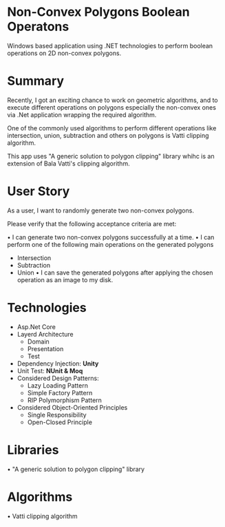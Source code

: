 # Non-Convex Polygons Boolean Operatons
Windows based application using .NET technologies to perform boolean operations on 2D non-convex polygons.

# Summary
Recently, I got an exciting chance to work on geometric algorithms, and to execute different operations on polygons especially the non-convex ones via .Net application wrapping the required algorithm.

One of the commonly used algorithms to perform different operations like intersection, union, subtraction and others on polygons is Vatti clipping algorithm.

This app uses "A generic solution to polygon clipping" library whihc is an extension of Bala Vatti's clipping algorithm.

# User Story
As a user, I want to randomly generate two non-convex polygons.

Please verify that the following acceptance criteria are met:

•	I can generate two non-convex polygons successfully at a time.
•	I can perform one of the following main operations on the generated polygons
  - Intersection
  - Subtraction
  - Union
•	I can save the generated polygons after applying the chosen operation as an image to my disk.

# Technologies
- Asp.Net Core
- Layerd Architecture  
  - Domain 
  - Presentation   
  - Test
- Dependency Injection: **Unity**  
- Unit Test: **NUnit & Moq**
- Considered Design Patterns:
  - Lazy Loading Pattern
  - Simple Factory Pattern
  - RIP Polymorphism Pattern
- Considered Object-Oriented Principles
  - Single Responsibility
  - Open-Closed Principle

# Libraries
•	"A generic solution to polygon clipping" library

# Algorithms
•	Vatti clipping algorithm